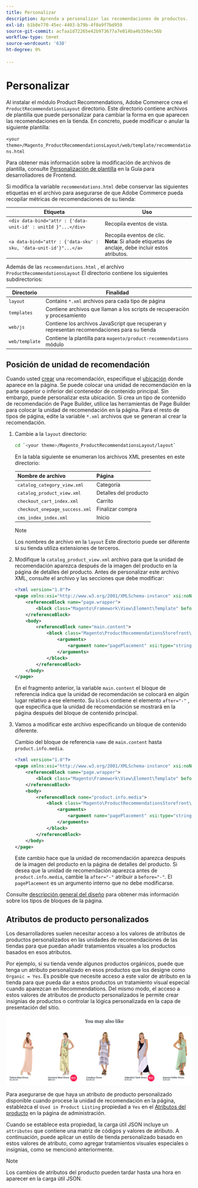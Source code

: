 ```yaml
---
title: Personalizar
description: Aprenda a personalizar las recomendaciones de productos.
exl-id: b1b8e770-45ec-4403-b79b-4f0a9f7bd959
source-git-commit: acfaa1d72265e42b973677a7e014ba4b350ec56b
workflow-type: tm+mt
source-wordcount: '638'
ht-degree: 0%

---
```


# Personalizar

Al instalar el módulo Product Recommendations, Adobe Commerce crea el `ProductRecommendationsLayout` directorio. Este directorio contiene archivos de plantilla que puede personalizar para cambiar la forma en que aparecen las recomendaciones en la tienda. En concreto, puede modificar o anular la siguiente plantilla:

`<your theme>/Magento_ProductRecommendationsLayout/web/template/recommendations.html`

Para obtener más información sobre la modificación de archivos de plantilla, consulte [Personalización de plantilla](https://developer.adobe.com/commerce/frontend-core/guide/templates/walkthrough/) en la Guía para desarrolladores de Frontend.

Si modifica la variable `recommendations.html` debe conservar las siguientes etiquetas en el archivo para asegurarse de que Adobe Commerce pueda recopilar métricas de recomendaciones de su tienda:

| Etiqueta | Uso |
|---|---|
| `<div data-bind="attr : {'data-unit-id' : unitId }"...</div>` | Recopila eventos de vista. |
| `<a data-bind="attr : {'data-sku' : sku, 'data-unit-id'}"...</a>` | Recopila eventos de clic. <br/>**Nota:** Si añade etiquetas de anclaje, debe incluir estos atributos. |

Además de las `recommendations.html` , el archivo `ProductRecommendationsLayout` El directorio contiene los siguientes subdirectorios:

| Directorio | Finalidad |
|---|---|
| `layout` | Contains `*.xml` archivos para cada tipo de página |
| `templates` | Contiene archivos que llaman a los scripts de recuperación y procesamiento |
| `web/js` | Contiene los archivos JavaScript que recuperan y representan recomendaciones para su tienda |
| `web/template` | Contiene la plantilla para `magento/product-recommendations` módulo |

## Posición de unidad de recomendación

Cuando usted [crear](create.md) una recomendación, especifique el [ubicación](placement.md) donde aparece en la página. Se puede colocar una unidad de recomendación en la parte superior o inferior del contenedor de contenido principal. Sin embargo, puede personalizar esta ubicación. Si crea un tipo de contenido de recomendación de Page Builder, utilice las herramientas de Page Builder para colocar la unidad de recomendación en la página. Para el resto de tipos de página, edite la variable `*.xml` archivos que se generan al crear la recomendación.

1. Cambie a la `layout` directorio:

   ```bash
   cd `<your theme>/Magento_ProductRecommendationsLayout/layout`
   ```

   En la tabla siguiente se enumeran los archivos XML presentes en este directorio:

   | Nombre de archivo | Página |
   |---|---|
   | `catalog_category_view.xml` | Categoría |
   | `catalog_product_view.xml` | Detalles del producto |
   | `checkout_cart_index.xml` | Carrito |
   | `checkout_onepage_success.xml` | Finalizar compra |
   | `cms_index_index.xml` | Inicio |

   >[!NOTE]
   >
   >Los nombres de archivo en la `layout` Este directorio puede ser diferente si su tienda utiliza extensiones de terceros.

1. Modifique la `catalog_product_view.xml` archivo para que la unidad de recomendación aparezca después de la imagen del producto en la página de detalles del producto. Antes de personalizar este archivo XML, consulte el archivo y las secciones que debe modificar:

   ```xml
   <?xml version="1.0"?>
   <page xmlns:xsi="http://www.w3.org/2001/XMLSchema-instance" xsi:noNamespaceSchemaLocation="urn:magento:framework:View/Layout/etc/page_configuration.xsd">
       <referenceBlock name="page.wrapper">
           <block class="Magento\Framework\View\Element\Template" before="-" name="product_recommendations_fetcher" template="Magento_ProductRecommendationsStorefront::fetcher.phtml" />
       </referenceBlock>
       <body>
           <referenceBlock name="main.content">
               <block class="Magento\ProductRecommendationsStorefront\Block\Renderer" after="-" name="product_recommendations_product_below_content" template="Magento_ProductRecommendationsStorefront::renderer.phtml">
                   <arguments>
                       <argument name="pagePlacement" xsi:type="string">below-main-content</argument>
                   </arguments>
               </block>
           </referenceBlock>
       </body>
   </page>
   ```

   En el fragmento anterior, la variable `main.content` el bloque de referencia indica que la unidad de recomendación se colocará en algún lugar relativo a ese elemento. Su `block` contiene el elemento `after="-"` , que especifica que la unidad de recomendación se mostrará en la página después del bloque de contenido principal.

1. Vamos a modificar este archivo especificando un bloque de contenido diferente.

   Cambio del bloque de referencia `name` de `main.content` hasta `product.info.media`.

   ```xml
   <?xml version="1.0"?>
   <page xmlns:xsi="http://www.w3.org/2001/XMLSchema-instance" xsi:noNamespaceSchemaLocation="urn:magento:framework:View/Layout/etc/page_configuration.xsd">
       <referenceBlock name="page.wrapper">
           <block class="Magento\Framework\View\Element\Template" before="-" name="product_recommendations_fetcher" template="Magento_ProductRecommendationsStorefront::fetcher.phtml" />
       </referenceBlock>
       <body>
           <referenceBlock name="product.info.media">
               <block class="Magento\ProductRecommendationsStorefront\Block\Renderer" after="-" name="product_recommendations_product_below_content" template="Magento_ProductRecommendationsStorefront::renderer.phtml">
                   <arguments>
                       <argument name="pagePlacement" xsi:type="string">below-main-content</argument>
                   </arguments>
               </block>
           </referenceBlock>
       </body>
   </page>
   ```

   Este cambio hace que la unidad de recomendación aparezca después de la imagen del producto en la página de detalles del producto. Si desea que la unidad de recomendación aparezca antes de `product.info.media`, cambie la `after="-"` atribuir a `before="-"`. El `pagePlacement` es un argumento interno que no debe modificarse.

Consulte [descripción general del diseño](https://developer.adobe.com/commerce/frontend-core/guide/layouts/) para obtener más información sobre los tipos de bloques de la página.

## Atributos de producto personalizados

Los desarrolladores suelen necesitar acceso a los valores de atributos de productos personalizados en las unidades de recomendaciones de las tiendas para que puedan añadir tratamientos visuales a los productos basados en esos atributos.

Por ejemplo, si su tienda vende algunos productos orgánicos, puede que tenga un atributo personalizado en esos productos que los designe como `Organic = Yes`. Es posible que necesite acceso a este valor de atributo en la tienda para que pueda dar a estos productos un tratamiento visual especial cuando aparezcan en Recommendations. Del mismo modo, el acceso a estos valores de atributos de producto personalizados le permite crear insignias de productos o controlar la lógica personalizada en la capa de presentación del sitio.

![Añadir insignia](assets/unit-custom.png)

Para asegurarse de que haya un atributo de producto personalizado disponible cuando procese la unidad de recomendación en la página, establezca el `Used in Product Listing` propiedad a `Yes` en el [Atributos del producto](https://experienceleague.adobe.com/docs/commerce-admin/catalog/product-attributes/create/attribute-product-create.html) en la página de administración.

Cuando se establece esta propiedad, la carga útil JSON incluye un `attributes` que contiene una matriz de códigos y valores de atributo. A continuación, puede aplicar un estilo de tienda personalizado basado en estos valores de atributo, como agregar tratamientos visuales especiales o insignias, como se mencionó anteriormente.

>[!NOTE]
>
>Los cambios de atributos del producto pueden tardar hasta una hora en aparecer en la carga útil JSON.
